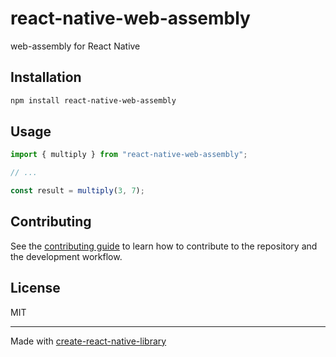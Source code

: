 # react-native-web-assembly
web-assembly for React Native
## Installation

```sh
npm install react-native-web-assembly
```

## Usage

```js
import { multiply } from "react-native-web-assembly";

// ...

const result = multiply(3, 7);
```

## Contributing

See the [contributing guide](CONTRIBUTING.md) to learn how to contribute to the repository and the development workflow.

## License

MIT

---

Made with [create-react-native-library](https://github.com/callstack/react-native-builder-bob)

